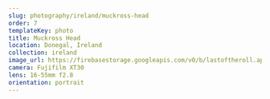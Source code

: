 ```yaml
---
slug: photography/ireland/muckross-head
order: 7
templateKey: photo
title: Muckross Head
location: Donegal, Ireland
collection: ireland
image_url: https://firebasestorage.googleapis.com/v0/b/lastoftheroll.appspot.com/o/MuckrossHead.jpeg?alt=media&token=f2ad8843-ff61-4b41-a694-358ecfeda139
camera: Fujifilm XT30
lens: 16-55mm f2.8
orientation: portrait
---
```

